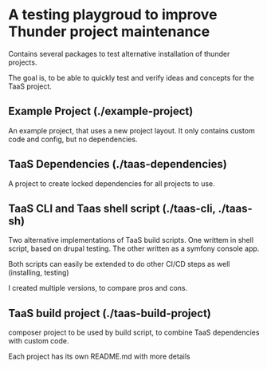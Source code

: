 # A testing playgroud to improve Thunder project maintenance
Contains several packages to test alternative installation of thunder projects.

The goal is, to be able to quickly test and verify ideas and concepts for the TaaS project. 

## Example Project (./example-project)
An example project, that uses a new project layout. It only contains custom code and config, but no dependencies.

## TaaS Dependencies (./taas-dependencies)
A project to create locked dependencies for all projects to use.

## TaaS CLI and Taas shell script (./taas-cli, ./taas-sh)
Two alternative implementations of TaaS build scripts. One writtem in shell script, based on drupal testing.
The other written as a symfony console app.

Both scripts can easily be extended to do other CI/CD steps as well (installing, testing)

I created multiple versions, to compare pros and cons.

## TaaS build project (./taas-build-project)
composer project to be used by build script, to combine TaaS dependencies with custom code. 

Each project has its own README.md with more details

